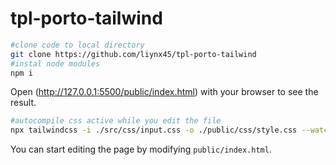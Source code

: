 # tpl-porto-tailwind

```bash
#clone code to local directory
git clone https://github.com/liynx45/tpl-porto-tailwind
#instal node modules
npm i
```

Open (http://127.0.0.1:5500/public/index.html) with your browser to see the result.

```bash
#autocompile css active while you edit the file
npx tailwindcss -i ./src/css/input.css -o ./public/css/style.css --watch

```
You can start editing the page by modifying `public/index.html`. 

